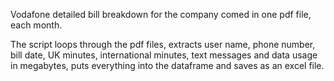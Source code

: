 Vodafone detailed bill breakdown for the company comed in one pdf file, each month.

The script loops through the pdf files, extracts user name, phone number, bill date, UK minutes, international minutes, text messages and data usage in megabytes, puts everything into the dataframe and saves as an excel file.
